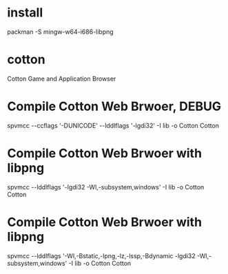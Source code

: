 # install
  
  packman -S mingw-w64-i686-libpng

# cotton
Cotton Game and Application Browser

  # Compile Cotton Web Brwoer, DEBUG
  spvmcc --ccflags '-DUNICODE' --lddlflags '-lgdi32' -I lib -o Cotton Cotton
  
  # Compile Cotton Web Brwoer with libpng
  spvmcc --lddlflags '-lgdi32 -Wl,-subsystem,windows' -I lib -o Cotton Cotton
  
  # Compile Cotton Web Brwoer with libpng
  spvmcc --lddlflags '-Wl,-Bstatic,-lpng,-lz,-lssp,-Bdynamic -lgdi32 -Wl,-subsystem,windows' -I lib -o Cotton Cotton
